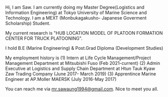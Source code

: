Hi, I am Saw. 
I am currently doing my Master Degree(Logistics and Information Engineering) at Tokyo University of Marine Science and Technology.
I am a MEXT (Monbukagakusho- Japanese Goverment Scholarship) Student.

My current research is "HUB LOCATION MODEL OF PLATOON FORMATION CENTER FOR TRUCK PLATOONING". 

I hold B.E (Marine Engineering) & Post.Grad Diploma (Development Studies)

My employment history is 
(1) Intern at Life Cycle Management/Project Management Department at Mitsubishi Fuso (Feb 2021-current)
(2) Admin Executive at Logistics and Supply Chain Department at Htun Tauk Kyaw Zaw Trading Company (June 2017- March 2019)
(3) Apprentince Marine Engineer at AP.Moller MAERSK (July 2016-May 2017)

You can reach me via mr.sawaung1994@gmail.com.
Nice to meet you all.
